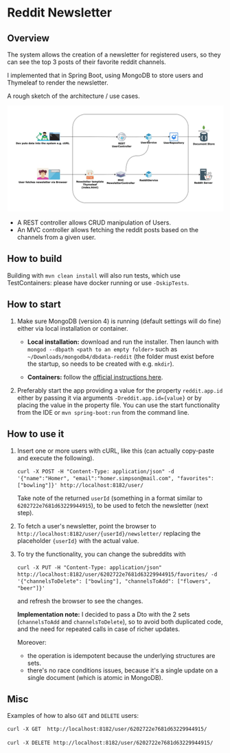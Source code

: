 # Reddit Newsletter

## Overview

The system allows the creation of a newsletter for registered users, so they can see the top 3 posts of 
their favorite reddit channels.

I implemented that in Spring Boot, using MongoDB to store users and Thymeleaf to render the newsletter. 

A rough sketch of the architecture / use cases.

![Architecture](reddit-newsletter.jpeg)
* A REST controller allows CRUD manipulation of Users.
* An MVC controller allows fetching the reddit posts based on the channels from a given user.



## How to build 

Building with `mvn clean install` will also run tests, which use TestContainers: please have docker running or use `-DskipTests`.

## How to start

1. Make sure MongoDB (version 4) is running (default settings will do fine) either via local installation or container.
    
   *  **Local installation:** download and run the installer. Then launch with `mongod --dbpath <path to an empty folder>` such as `~/Downloads/mongodb4/dbdata-reddit` (the folder must exist before the startup, so needs to be created with e.g. `mkdir`). 
   
   *  **Containers:** follow the [official instructions here](https://www.mongodb.com/compatibility/docker).


2. Preferably start the app providing a value for the property `reddit.app.id` either by passing it via arguments `-Dreddit.app.id={value}` or by placing the value in the property file. You can use the start functionality from the IDE or `mvn spring-boot:run` from the command line.

## How to use it

1. Insert one or more users with cURL, like this (can actually copy-paste and execute the following).
   ```
   curl -X POST -H "Content-Type: application/json" -d '{"name":"Homer", "email":"homer.simpson@mail.com", "favorites":["bowling"]}' http://localhost:8182/user/
   ```
   Take note of the returned `userId` (something in a format similar to `6202722e7681d63229944915`), to be used to fetch the newsletter (next step).
   

2. To fetch a user's newsletter, point the browser to `http://localhost:8182/user/{userId}/newsletter/` replacing the placeholder `{userId}` with the actual value.


3. To try the functionality, you can change the subreddits with 
    ```
   curl -X PUT -H "Content-Type: application/json" http://localhost:8182/user/6202722e7681d63229944915/favorites/ -d '{"channelsToDelete": ["bowling"], "channelsToAdd": ["flowers", "beer"]}'
   ```
   and refresh the browser to see the changes.
   
   **Implementation note:** I decided to pass a Dto with the 2 sets (`channelsToAdd` and `channelsToDelete`), so to avoid both duplicated code, and the need for repeated calls in case of richer updates.
   
   Moreover: 
   * the operation is idempotent because the underlying structures are sets.
   * there's no race conditions issues, because it's a single update on a single document (which is atomic in MongoDB).

## Misc

   Examples of how to also  `GET` and `DELETE` users:
   ```
   curl -X GET  http://localhost:8182/user/6202722e7681d63229944915/
   
   curl -X DELETE http://localhost:8182/user/6202722e7681d63229944915/
   ```
